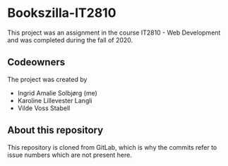 # Bookszilla-IT2810

This project was an assignment in the course IT2810 - Web Development and was completed during the fall of 2020.

## Codeowners

The project was created by

- Ingrid Amalie Solbjørg (me)
- Karoline Lillevester Langli
- Vilde Voss Stabell

## About this repository

This repository is cloned from GitLab, which is why the commits refer to issue numbers which are not present here.
